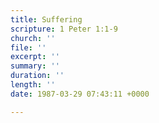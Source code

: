 ```yaml
---
title: Suffering
scripture: 1 Peter 1:1-9
church: ''
file: ''
excerpt: ''
summary: ''
duration: ''
length: ''
date: 1987-03-29 07:43:11 +0000

---
```

